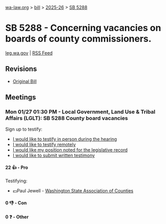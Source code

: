 [wa-law.org](/) > [bill](/bill/) > [2025-26](/bill/2025-26/) > [SB 5288](/bill/2025-26/sb/5288/)

# SB 5288 - Concerning vacancies on boards of county commissioners.
[leg.wa.gov](https://app.leg.wa.gov/billsummary?BillNumber=5288&Year=2025&Initiative=false) | [RSS Feed](./rss.xml)

## Revisions
* [Original Bill](1/)

## Meetings
### Mon 01/27 01:30 PM - Local Government, Land Use & Tribal Affairs (LGLT): SB 5288 County board vacancies
Sign up to testify:
* [I would like to testify in person during the hearing](https://app.leg.wa.gov/csi/Testifier/Add?chamber=House&mId=32612&aId=162218&caId=25030&tId=1)
* [I would like to testify remotely](https://app.leg.wa.gov/csi/Testifier/Add?chamber=House&mId=32612&aId=162218&caId=25030&tId=2)
* [I would like my position noted for the legislative record](https://app.leg.wa.gov/csi/Testifier/Add?chamber=House&mId=32612&aId=162218&caId=25030&tId=3)
* [I would like to submit written testimony](https://app.leg.wa.gov/csi/Testifier/Add?chamber=House&mId=32612&aId=162218&caId=25030&tId=4)

#### 22 👍 - Pro
Testifying:
* 💵Paul Jewell - [Washington State Association of Counties](/org/washington_state_association_of_counties/)

#### 0 👎 - Con

#### 0 ❓ - Other
